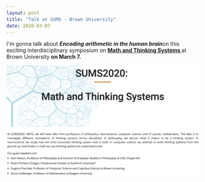 ```yaml
---
layout: post
title: "Talk at SUMS - Brown University"
date: 2020-03-07
---
```


I'm gonna talk about <b><i>Encoding arithmetic in the human brain</i></b>on this exciting interdisciplinary symposium on <a href="https://sites.google.com/brown.edu/sums" class="ext" target="_blank"><b> Math and Thinking Systems </b></a> at Brown University <b> on March 7. 

<img src="/figures/sums_2020.png" class = "responsive" alt="Pedro">






